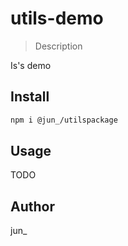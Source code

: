 # utils-demo

> Description

Is's demo

## Install

```bash
npm i @jun_/utilspackage
```

## Usage

TODO

## Author

jun\_
